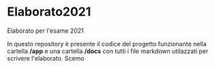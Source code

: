 # Elaborato2021
Elaborato per l'esame 2021

In questo repository è presente il codice del progetto funzionante nella cartella **/app** e una cartella **/docs** con tutti i file markdown utilazzati per scrivere l'elaborato.
Scemo
